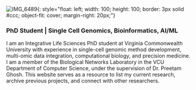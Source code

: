 ![IMG_6489](https://github.com/user-attachments/assets/ad2562d6-a8af-4407-a60a-14c83c925df2){: style="float: left; width: 100; height: 100; border: 3px solid #ccc; object-fit: cover; margin-right: 20px;"}

### PhD Student | Single Cell Genomics, Bioinformatics, AI/ML

I am an Integrative Life Sciences PhD student at Virginia Commonwealth University with experience in single-cell genomic method development, multi-omic data integration, computational biology, and precision medicine. I am a member of the Biological Networks Laboratory in the VCU Department of Computer Science, under the supervision of Dr. Preetam Ghosh. This website serves as a resource to list my current research, archive previous projects, and connect with other researchers.
